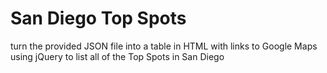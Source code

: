 # San Diego Top Spots

turn the provided JSON file into a table in HTML with links to Google Maps using jQuery to list all of the Top Spots in San Diego
